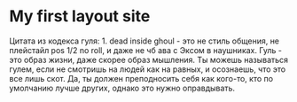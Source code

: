 # My first layout site
Цитата из кодекса гуля: 
    1. dead inside ghoul - это не стиль общения, не плейстайл pos 1/2 no roll, и даже не чб ава с Эксом в наушниках. Гуль - это образ жизни, даже скорее образ мышления. Ты можешь называться гулем, если не смотришь на людей как на равных, и осознаешь, что это все лишь скот. Да, ты должен преподносить себя как кого-то, кто по умолчанию лучше других, однако это нужно оправдывать.